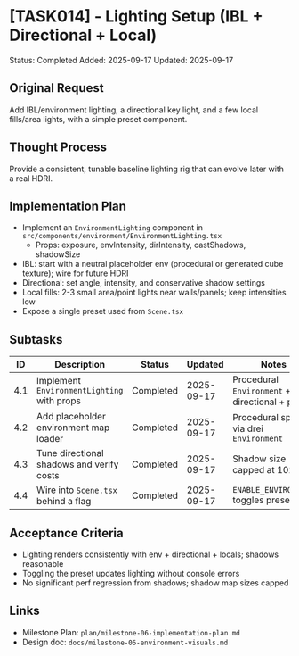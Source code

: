 # [TASK014] - Lighting Setup (IBL + Directional + Local)

Status: Completed
Added: 2025-09-17
Updated: 2025-09-17

## Original Request

Add IBL/environment lighting, a directional key light, and a few local fills/area lights, with a simple preset component.

## Thought Process

Provide a consistent, tunable baseline lighting rig that can evolve later with a real HDRI.

## Implementation Plan

- Implement an `EnvironmentLighting` component in `src/components/environment/EnvironmentLighting.tsx`
  - Props: exposure, envIntensity, dirIntensity, castShadows, shadowSize
- IBL: start with a neutral placeholder env (procedural or generated cube texture); wire for future HDRI
- Directional: set angle, intensity, and conservative shadow settings
- Local fills: 2-3 small area/point lights near walls/panels; keep intensities low
- Expose a single preset used from `Scene.tsx`

## Subtasks

| ID | Description | Status | Updated | Notes |
|----|-------------|--------|---------|-------|
| 4.1 | Implement `EnvironmentLighting` with props | Completed | 2025-09-17 | Procedural `Environment` + directional + points |
| 4.2 | Add placeholder environment map loader | Completed | 2025-09-17 | Procedural sphere via drei `Environment` |
| 4.3 | Tune directional shadows and verify costs | Completed | 2025-09-17 | Shadow size capped at 1024 |
| 4.4 | Wire into `Scene.tsx` behind a flag | Completed | 2025-09-17 | `ENABLE_ENVIRONMENT` toggles preset |

## Acceptance Criteria

- Lighting renders consistently with env + directional + locals; shadows reasonable
- Toggling the preset updates lighting without console errors
- No significant perf regression from shadows; shadow map sizes capped

## Links

- Milestone Plan: `plan/milestone-06-implementation-plan.md`
- Design doc: `docs/milestone-06-environment-visuals.md`
